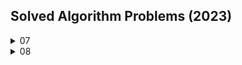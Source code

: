 ## Solved Algorithm Problems (2023)
<details>
  <summary>07</summary>
  
  <details>
    <summary>day 17</summary>
  
  - [BOJ 11726(타일링)](https://github.com/target511/SolvedAlgorithm/blob/main/2023.07/B11726(%ED%83%80%EC%9D%BC%EB%A7%81).cpp)
  - [BOJ 11727(타일링2)](https://github.com/target511/SolvedAlgorithm/blob/main/2023.07/B11727(%ED%83%80%EC%9D%BC%EB%A7%812).cpp)
  - [BOJ 2839(설탕 배달)](https://github.com/target511/SolvedAlgorithm/blob/main/2023.07/B2839(%EC%84%A4%ED%83%95%20%EB%B0%B0%EB%8B%AC).cpp)
  </details>
  <details>
    <summary>day 18</summary>
    
  - [BOJ 1912(연속합)](https://github.com/target511/SolvedAlgorithm/blob/main/2023.07/B1912(%EC%97%B0%EC%86%8D%ED%95%A9).cpp)
  - [BOJ 9095(1, 2, 3 더하기)](https://github.com/target511/SolvedAlgorithm/blob/main/2023.07/B9095(1%2C%202%2C%203%20%EB%8D%94%ED%95%98%EA%B8%B0).cpp)
  </details>
  <details>
    <summary>day 19</summary>
    
  - [BOJ 14501(퇴사)](https://github.com/target511/SolvedAlgorithm/blob/main/2023.07/B14501(%ED%87%B4%EC%82%AC).cpp)
  - [BOJ 2775(부녀회장)](https://github.com/target511/SolvedAlgorithm/blob/main/2023.07/B2775(%EB%B6%80%EB%85%80%ED%9A%8C%EC%9E%A5).cpp)
  - [BOJ 7568(덩치)](https://github.com/target511/SolvedAlgorithm/blob/main/2023.07/B7568(%EB%8D%A9%EC%B9%98).cpp)
  - [BOJ 2477(참외밭)](https://github.com/target511/SolvedAlgorithm/blob/main/2023.07/B2477(%EC%B0%B8%EC%99%B8%EB%B0%AD).cpp)
  - [BOJ 2563(색종이)](https://github.com/target511/SolvedAlgorithm/blob/main/2023.07/B2563(%EC%83%89%EC%A2%85%EC%9D%B4).cpp)
  </details>
  <details>
    <summary>day 20</summary>
    
  - [BOJ 2667(단지번호붙이기)](https://github.com/target511/SolvedAlgorithm/blob/main/2023.07/B2667(%EB%8B%A8%EC%A7%80%EB%B2%88%ED%98%B8%EB%B6%99%EC%9D%B4%EA%B8%B0).cpp)
  - [BOJ 1966(프린터 큐)](https://github.com/target511/SolvedAlgorithm/blob/main/2023.07/B1966(%ED%94%84%EB%A6%B0%ED%84%B0%20%ED%81%90).cpp)
  - [BOJ 2606(바이러스)](https://github.com/target511/SolvedAlgorithm/blob/main/2023.07/B2606(%EB%B0%94%EC%9D%B4%EB%9F%AC%EC%8A%A4).cpp)
  - [BOJ 14503(로봇청소기)](https://github.com/target511/SolvedAlgorithm/blob/main/2023.07/B14503(%EB%A1%9C%EB%B4%87%EC%B2%AD%EC%86%8C%EA%B8%B0).cpp)
  - [BOJ 2573(빙산)](https://github.com/target511/SolvedAlgorithm/blob/main/2023.07/B2573(%EB%B9%99%EC%82%B0).cpp)
  </details>
  <details>
    <summary>day 21</summary>
    
  - [BOJ 14500(테트로미노)](https://github.com/target511/SolvedAlgorithm/blob/main/2023.07/B14500(%ED%85%8C%ED%8A%B8%EB%A1%9C%EB%AF%B8%EB%85%B8).cpp)
  - [BOJ 14889(스타트와 링크)](https://github.com/target511/SolvedAlgorithm/blob/main/2023.07/B14889(%EC%8A%A4%ED%83%80%ED%8A%B8%EC%99%80%20%EB%A7%81%ED%81%AC%2C%20%EC%A1%B0%ED%95%A9).cpp)
  </details>
  <details>
    <summary>day 24</summary>
    
  - [BOJ 14888(연산자 끼워넣기)](https://github.com/target511/SolvedAlgorithm/blob/main/2023.07/B14888(%EC%97%B0%EC%82%B0%EC%9E%90%20%EB%81%BC%EC%9B%8C%EB%84%A3%EA%B8%B0).cpp)
  - [BOJ 7576(토마토)](https://github.com/target511/SolvedAlgorithm/blob/main/2023.07/B7576(%ED%86%A0%EB%A7%88%ED%86%A0).cpp)
  - [BOJ 1260(BFS와 DFS)](https://github.com/target511/SolvedAlgorithm/blob/main/2023.07/B1260(BFS%EC%99%80%20DFS).cpp)
  - [BOJ 7569(토마토3D)](https://github.com/target511/SolvedAlgorithm/blob/main/2023.07/B7569(%ED%86%A0%EB%A7%88%ED%86%A03D).cpp)
  </details>
  <details>
    <summary>day 25</summary>
    
  - [BOJ 2644(촌수계산)](https://github.com/target511/SolvedAlgorithm/blob/main/2023.07/B2644(%EC%B4%8C%EC%88%98%EA%B3%84%EC%82%B0).cpp)
  - [BOJ 2178(미로탐색)](https://github.com/target511/SolvedAlgorithm/blob/main/2023.07/B2178(%EB%AF%B8%EB%A1%9C%20%ED%83%90%EC%83%89).cpp)
  - [BOJ 5014(스타트링크)](https://github.com/target511/SolvedAlgorithm/blob/main/2023.07/B5014(%EC%8A%A4%ED%83%80%ED%8A%B8%EB%A7%81%ED%81%AC).cpp)
  - [BOJ 2468(안전영역)](https://github.com/target511/SolvedAlgorithm/blob/main/2023.07/B2468(%EC%95%88%EC%A0%84%20%EC%98%81%EC%97%AD).cpp)
  - [BOJ 1697(숨바꼭질)](https://github.com/target511/SolvedAlgorithm/blob/main/2023.07/B1697(%EC%88%A8%EB%B0%94%EA%BC%AD%EC%A7%88).cpp)
  </details>
  <details>
    <summary>day 26</summary>
    
  - [BOJ 10026(적록색약)](https://github.com/target511/SolvedAlgorithm/blob/main/2023.07/B10026(%EC%A0%81%EB%A1%9D%EC%83%89%EC%95%BD).cpp)
  - [BOJ 1012(유기농배추)](https://github.com/target511/SolvedAlgorithm/blob/main/2023.07/B1012(%EC%9C%A0%EA%B8%B0%EB%86%8D%EB%B0%B0%EC%B6%94).cpp)
  - [BOJ 4179(불!)](https://github.com/target511/SolvedAlgorithm/blob/main/2023.07/B4179(%EB%B6%88).cpp)
  - [BOJ 1600(말이 되고픈 원숭이)](https://github.com/target511/SolvedAlgorithm/blob/main/2023.07/B1600(%EB%A7%90%EC%9D%B4%20%EB%90%98%EA%B3%A0%ED%94%88%20%EC%9B%90%EC%88%AD%EC%9D%B4).cpp)
  - [BOJ 4963(섬의개수)](https://github.com/target511/SolvedAlgorithm/blob/main/2023.07/B4963(%EC%84%AC%EC%9D%98%EA%B0%9C%EC%88%98).cpp)
  </details>
  <details>
    <summary>day 27</summary>
  
  - [BOJ 14502(연구소)](https://github.com/target511/SolvedAlgorithm/blob/main/2023.07/B14502(%EC%97%B0%EA%B5%AC%EC%86%8C).cpp)
  - [BOJ 2583(영역구하기)](https://github.com/target511/SolvedAlgorithm/blob/main/2023.07/B2583(%EC%98%81%EC%97%AD%EA%B5%AC%ED%95%98%EA%B8%B0).cpp)
  - [BOJ 2304(창고다각형)](https://github.com/target511/SolvedAlgorithm/blob/main/2023.07/B2304(%EC%B0%BD%EA%B3%A0%EB%8B%A4%EA%B0%81%ED%98%95).cpp)
  </details>
  <details>
    <summary>day 28</summary>
  
  - [BOJ 3985(롤케이크)](https://github.com/target511/SolvedAlgorithm/blob/main/2023.07/B3985(%EB%A1%A4%EC%BC%80%EC%9D%B4%ED%81%AC).cpp)
  - [BOJ 13300(방배정)](https://github.com/target511/SolvedAlgorithm/blob/main/2023.07/B13300(%EB%B0%A9%EB%B0%B0%EC%A0%95).cpp)
  - [BOJ 3052(나머지)](https://github.com/target511/SolvedAlgorithm/blob/main/2023.07/B3052(%EB%82%98%EB%A8%B8%EC%A7%80).cpp)
  - [BOJ 1592(영식이와친구들)](https://github.com/target511/SolvedAlgorithm/blob/main/2023.07/B1592(%EC%98%81%EC%8B%9D%EC%9D%B4%EC%99%80%EC%B9%9C%EA%B5%AC%EB%93%A4).cpp)
  </details>
  <details>
    <summary>day 29</summary>
  
  - [BOJ 2851(슈퍼마리오)](https://github.com/target511/SolvedAlgorithm/blob/main/2023.07/B2851(%EC%8A%88%ED%8D%BC%EB%A7%88%EB%A6%AC%EC%98%A4).cpp)
  - [BOJ 1926(그림)](https://github.com/target511/SolvedAlgorithm/blob/main/2023.07/B1926(%EA%B7%B8%EB%A6%BC).cpp)
  - [BOJ 7562(나이트의이동)](https://github.com/target511/SolvedAlgorithm/blob/main/2023.07/B7562(%EB%82%98%EC%9D%B4%ED%8A%B8%EC%9D%98%EC%9D%B4%EB%8F%99).cpp)
  - [BOJ 6593(상범빌딩)](https://github.com/target511/SolvedAlgorithm/blob/main/2023.07/B6593(%EC%83%81%EB%B2%94%EB%B9%8C%EB%94%A9).cpp)
  </details>
  <details>
    <summary>day 30</summary>

  - [BOJ 5427(불)](https://github.com/target511/SolvedAlgorithm/blob/main/2023.07/B5427(%EB%B6%88).cpp)
  - [BOJ 16234(인구이동)](https://github.com/target511/SolvedAlgorithm/blob/main/2023.07/B16234(%EC%9D%B8%EA%B5%AC%EC%9D%B4%EB%8F%99).cpp)
  - [BOJ 2206(벽부수고이동하기)](https://github.com/target511/SolvedAlgorithm/blob/main/2023.07/B2206(%EB%B2%BD%EB%B6%80%EC%88%98%EA%B3%A0%EC%9D%B4%EB%8F%99%ED%95%98%EA%B8%B0).cpp)
  </details>
  <details>
    <summary>day 31</summary>

  - [BOJ 11724(연결요소)](https://github.com/target511/SolvedAlgorithm/blob/main/2023.07/B11724(%EC%97%B0%EA%B2%B0%EC%9A%94%EC%86%8C).cpp)
  - [BOJ 11725(트리의부모찾기)](https://github.com/target511/SolvedAlgorithm/blob/main/2023.07/B11725(%ED%8A%B8%EB%A6%AC%EC%9D%98%EB%B6%80%EB%AA%A8%EC%B0%BE%EA%B8%B0).cpp)
  - [BOJ 1325(효율적인해킹)](https://github.com/target511/SolvedAlgorithm/blob/main/2023.07/B1325(%ED%9A%A8%EC%9C%A8%EC%A0%81%EC%9D%B8%ED%95%B4%ED%82%B9).cpp)
  - [BOJ 1987(알파벳)](https://github.com/target511/SolvedAlgorithm/blob/main/2023.07/B1987(%EC%95%8C%ED%8C%8C%EB%B2%B3).cpp)
  - [BOJ 1520(내리막길)](https://github.com/target511/SolvedAlgorithm/blob/main/2023.07/B1520(%EB%82%B4%EB%A6%AC%EB%A7%89%EA%B8%B8).cpp)
  </details>
</details>
<details>
  <summary>08</summary>

  <details>
    <summary>day 01</summary>

  - [BOJ 13023(ABCDE)](https://github.com/target511/SolvedAlgorithm/blob/main/2023.08/B13023(ABCDE).cpp)
  - [BOJ 2668(숫자고르기)](https://github.com/target511/SolvedAlgorithm/blob/main/2023.08/B2668(%EC%88%AB%EC%9E%90%EA%B3%A0%EB%A5%B4%EA%B8%B0).cpp)
  - [BOJ 1068(트리)](https://github.com/target511/SolvedAlgorithm/blob/main/2023.08/B1068(%ED%8A%B8%EB%A6%AC).cpp)
  </details>
  <details>
    <summary>day 02</summary>

  - [BOJ 11403(경로찾기)](https://github.com/target511/SolvedAlgorithm/blob/main/2023.08/B11403(%EA%B2%BD%EB%A1%9C%EC%B0%BE%EA%B8%B0).cpp)
  - [BOJ 16953(A->B)](https://github.com/target511/SolvedAlgorithm/blob/main/2023.08/B16953(A-B).cpp)
  - [BOJ 11559(뿌요뿌요)](https://github.com/target511/SolvedAlgorithm/blob/main/2023.08/B11559(%EB%BF%8C%EC%9A%94%EB%BF%8C%EC%9A%94).cpp)
  - [BOJ 1149(RGB거리)](https://github.com/target511/SolvedAlgorithm/blob/main/2023.08/B1149(RGB%EA%B1%B0%EB%A6%AC).cpp)
  </details>
  <details>
    <summary>day 03</summary>

  - [BOJ 1463(1로만들기)](https://github.com/target511/SolvedAlgorithm/blob/main/2023.08/B1463(1%EB%A1%9C%EB%A7%8C%EB%93%A4%EA%B8%B0).cpp)
  - [BOJ 2579(계단오르기)](https://github.com/target511/SolvedAlgorithm/blob/main/2023.08/B2579(%EA%B3%84%EB%8B%A8%EC%98%A4%EB%A5%B4%EA%B8%B0).cpp)
  - [BOJ 10844(계단수)](https://github.com/target511/SolvedAlgorithm/blob/main/2023.08/B10844(%EA%B3%84%EB%8B%A8%EC%88%98).cpp)
  - [BOJ 1932(정수삼각형)](https://github.com/target511/SolvedAlgorithm/blob/main/2023.08/B1932(%EC%A0%95%EC%88%98%EC%82%BC%EA%B0%81%ED%98%95).cpp)
  - [BOJ 11057(오르막수)](https://github.com/target511/SolvedAlgorithm/blob/main/2023.08/B11057(%EC%98%A4%EB%A5%B4%EB%A7%89%EC%88%98).cpp)
  </details>
  <details>
    <summary>day 04</summary>
    
  - [BOJ 2156(포도주시식)](https://github.com/target511/SolvedAlgorithm/blob/main/2023.08/B2156(%ED%8F%AC%EB%8F%84%EC%A3%BC%EC%8B%9C%EC%8B%9D).cpp)
  - [BOJ 1309(동물원)](https://github.com/target511/SolvedAlgorithm/blob/main/2023.08/B1309(%EB%8F%99%EB%AC%BC%EC%9B%90).cpp)
  - [BOJ 9012(괄호)](https://github.com/target511/SolvedAlgorithm/blob/main/2023.08/B9012(%EA%B4%84%ED%98%B8).cpp)
  - [BOJ 1003(피보나치함수)](https://github.com/target511/SolvedAlgorithm/blob/main/2023.08/B1003(%ED%94%BC%EB%B3%B4%EB%82%98%EC%B9%98%ED%95%A8%EC%88%98).cpp)
  - [BOJ 9461(파도반수열)](https://github.com/target511/SolvedAlgorithm/blob/main/2023.08/B9461(%ED%8C%8C%EB%8F%84%EB%B0%98%EC%88%98%EC%97%B4).cpp)
  - [BOJ 2133(타일채우기)](https://github.com/target511/SolvedAlgorithm/blob/main/2023.08/B2133(%ED%83%80%EC%9D%BC%EC%B1%84%EC%9A%B0%EA%B8%B0).cpp)
  </details>
  <details>
    <summary>day 05</summary>

  - [BOJ 2096(내려가기)](https://github.com/target511/SolvedAlgorithm/blob/main/2023.08/B2096(%EB%82%B4%EB%A0%A4%EA%B0%80%EA%B8%B0).cpp)
  - [BOJ 5430(AC)](https://github.com/target511/SolvedAlgorithm/blob/main/2023.08/B5430(AC).cpp)
  </details>
  <details>
    <summary>day 06</summary>

  - [BOJ 11559(뿌요뿌요)](https://github.com/target511/SolvedAlgorithm/blob/main/2023.08/B11559(%EB%BF%8C%EC%9A%94%EB%BF%8C%EC%9A%94).cpp)
  - [BOJ 1915(최소비용구하기)](https://github.com/target511/SolvedAlgorithm/blob/main/2023.08/B1915(%EC%B5%9C%EC%86%8C%EB%B9%84%EC%9A%A9%EA%B5%AC%ED%95%98%EA%B8%B0).cpp)
  - [BOJ 1654(랜선자르기)](https://github.com/target511/SolvedAlgorithm/blob/main/2023.08/B1654(%EB%9E%9C%EC%84%A0%EC%9E%90%EB%A5%B4%EA%B8%B0).cpp)
  - [BOJ 15654(N과M 5)](https://github.com/target511/SolvedAlgorithm/blob/main/2023.08/B15654(N%EA%B3%BCM5).cpp
  - [BOJ 15657(N과M 8)](https://github.com/target511/SolvedAlgorithm/blob/main/2023.08/B15657(N%EA%B3%BCM8).cpp)
  </details>
  <details>
    <summary>day 07</summary>

  - [BOJ 15663(N과M 9)](https://github.com/target511/SolvedAlgorithm/blob/main/2023.08/B15663(N%EA%B3%BCM9).cpp)
  - [BOJ 9465(스티커)](https://github.com/target511/SolvedAlgorithm/blob/main/2023.08/B9465(%EC%8A%A4%ED%8B%B0%EC%BB%A4).cpp)
  - [BOJ 17144(미세먼지)](https://github.com/target511/SolvedAlgorithm/blob/main/2023.08/B17144(%EB%AF%B8%EC%84%B8%EB%A8%BC%EC%A7%80).cpp)
  - [BOJ 11399(ATM)](https://github.com/target511/SolvedAlgorithm/blob/main/2023.08/B11399(ATM).cpp)
  - [BOJ 1158(요세푸스문제)](https://github.com/target511/SolvedAlgorithm/blob/main/2023.08/B1158(%EC%9A%94%EC%84%B8%ED%91%B8%EC%8A%A4%EB%AC%B8%EC%A0%9C).cpp)
  - [BOJ 2493(탑)](https://github.com/target511/SolvedAlgorithm/blob/main/2023.08/B2493(%ED%83%91).cpp)
  - [BOJ 6603(로또)](https://github.com/target511/SolvedAlgorithm/blob/main/2023.08/B6603(%EB%A1%9C%EB%98%90).cpp)
  - [BOJ 1931(회의실배정)](https://github.com/target511/SolvedAlgorithm/blob/main/2023.08/B1931(%ED%9A%8C%EC%9D%98%EC%8B%A4%EB%B0%B0%EC%A0%95).cpp)
  </details>
  <details>
    <summary>day 08</summary>

  - [BOJ 1620(나는야포켓몬마스터이다솜)](https://github.com/target511/SolvedAlgorithm/blob/main/2023.08/B1620(%EB%82%98%EB%8A%94%EC%95%BC%ED%8F%AC%EC%BC%93%EB%AA%AC%EB%A7%88%EC%8A%A4%ED%84%B0%EC%9D%B4%EB%8B%A4%EC%86%9C).cpp)
  - [BOJ 11723(집합)](https://github.com/target511/SolvedAlgorithm/blob/main/2023.08/B11723(%EC%A7%91%ED%95%A9).cpp)
  - [BOJ 15686(치킨배달)](https://github.com/target511/SolvedAlgorithm/blob/main/2023.08/B15686(%EC%B9%98%ED%82%A8%EB%B0%B0%EB%8B%AC).cpp)
  - [BOJ 9019(DSLR)](https://github.com/target511/SolvedAlgorithm/blob/main/2023.08/B9019(DSLR).cpp)
  - [BOJ 11047(동전0)](https://github.com/target511/SolvedAlgorithm/blob/main/2023.08/B11047(%EB%8F%99%EC%A0%840).cpp)
  - [BOJ 16926(배열돌리기1)](https://github.com/target511/SolvedAlgorithm/blob/main/2023.08/B16926(%EB%B0%B0%EC%97%B4%EB%8F%8C%EB%A6%AC%EA%B8%B01).cpp)
  - [BOJ 14888(연산자끼워넣기)](https://github.com/target511/SolvedAlgorithm/blob/main/2023.08/B14888(%EC%97%B0%EC%82%B0%EC%9E%90%20%EB%81%BC%EC%9B%8C%EB%84%A3%EA%B8%B0).cpp)
  - [BOJ 1074(Z)](https://github.com/target511/SolvedAlgorithm/blob/main/2023.08/B1074(Z).cpp)
  </details>
  <details>
    <summary>day 09</summary>

  - [SWEA 1861(정사각형방)](https://github.com/target511/SolvedAlgorithm/blob/main/2023.08/SWEA1861(%EC%A0%95%EC%82%AC%EA%B0%81%ED%98%95%EB%B0%A9).cpp)
  - [SWEA 4530(극한의청소작업)](https://github.com/target511/SolvedAlgorithm/blob/main/2023.08/SWEA4530(%EA%B7%B9%ED%95%9C%EC%9D%98%EC%B2%AD%EC%86%8C%EC%9E%91%EC%97%85).cpp)
  - [BOJ 16935(배열돌리기3)](https://github.com/target511/SolvedAlgorithm/blob/main/2023.08/B16935(%EB%B0%B0%EC%97%B4%EB%8F%8C%EB%A6%AC%EA%B8%B03).cpp)
  - [BOJ 1194(달이차오른다)](https://github.com/target511/SolvedAlgorithm/blob/main/2023.08/B1194(%EB%8B%AC%EC%9D%B4%EC%B0%A8%EC%98%A4%EB%A5%B8%EB%8B%A4).cpp)
  </details>
  <details>
    <summary>day 10</summary>

  - [BOJ 2567(색종이2)](https://github.com/target511/SolvedAlgorithm/blob/main/2023.08/B2567(%EC%83%89%EC%A2%85%EC%9D%B42).cpp)
  - [BOJ 3190(뱀)](https://github.com/target511/SolvedAlgorithm/blob/main/2023.08/B3190(%EB%B1%80).cpp)
  - [BOJ 12891(DNA비밀번호)](https://github.com/target511/SolvedAlgorithm/blob/main/2023.08/B12891(DNA%EB%B9%84%EB%B0%80%EB%B2%88%ED%98%B8).cpp)
  - [BOJ 1992(쿼드트리)](https://github.com/target511/SolvedAlgorithm/blob/main/2023.08/B1992(%EC%BF%BC%EB%93%9C%ED%8A%B8%EB%A6%AC).cpp)
  - [BOJ 17070(파이프옮기기1,2)](https://github.com/target511/SolvedAlgorithm/blob/main/2023.08/B17070(%ED%8C%8C%EC%9D%B4%ED%94%84%EC%98%AE%EA%B8%B0%EA%B8%B02).cpp)
  - [BOJ 14891(톱니바퀴)](https://github.com/target511/SolvedAlgorithm/blob/main/2023.08/B14891(%ED%86%B1%EB%8B%88%EB%B0%94%ED%80%B4).cpp)
  - [BOJ 1938(통나무옮기기)](https://github.com/target511/SolvedAlgorithm/blob/main/2023.08/B1938(%ED%86%B5%EB%82%98%EB%AC%B4%EC%98%AE%EA%B8%B0%EA%B8%B0).cpp)
  </details>
</details>
